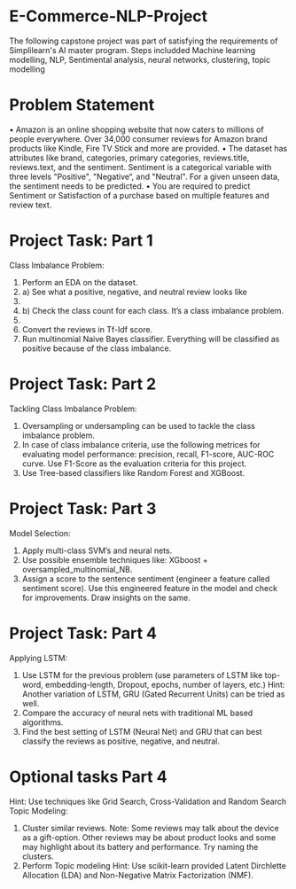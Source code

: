 # E-Commerce-NLP-Project
The following capstone project was part of satisfying the requirements of Simplilearn's AI master program. 
Steps includded Machine learning modelling, NLP, Sentimental analysis, neural networks, clustering, topic modelling

# Problem Statement
•	 Amazon is an online shopping website that now caters to millions of people everywhere. Over 34,000 consumer reviews for Amazon brand products like Kindle, Fire TV Stick and more are provided.
•	 The dataset has attributes like brand, categories, primary categories, reviews.title, reviews.text, and the sentiment. Sentiment is a categorical variable with three levels "Positive", "Negative“, and "Neutral". For a given unseen data, the sentiment needs to be predicted.
•	 You are required to predict Sentiment or Satisfaction of a purchase based on multiple features and review text.

# Project Task: Part 1
Class Imbalance Problem:
1.	Perform an EDA on the dataset.
2.	a)  See what a positive, negative, and neutral review looks like
3.	
4.	b)  Check the class count for each class. It’s a class imbalance problem.
5.	
6.	Convert the reviews in Tf-Idf score.
7.	Run multinomial Naive Bayes classifier. Everything will be classified as positive because of the class imbalance.

# Project Task: Part 2
Tackling Class Imbalance Problem:
1.	Oversampling or undersampling can be used to tackle the class imbalance problem.
2.	In case of class imbalance criteria, use the following metrices for evaluating model performance: precision, recall, F1-score, AUC-ROC curve. Use F1-Score as the evaluation criteria for this project.
3.	Use Tree-based classifiers like Random Forest and XGBoost.

# Project Task: Part 3
Model Selection:
1.	Apply multi-class SVM’s and neural nets.
2.	Use possible ensemble techniques like: XGboost + oversampled_multinomial_NB.
3.	Assign a score to the sentence sentiment (engineer a feature called sentiment score). Use this engineered feature in the model and check for improvements. Draw insights on the same.

# Project Task: Part 4
Applying LSTM:
1.	Use LSTM for the previous problem (use parameters of LSTM like top-word, embedding-length, Dropout, epochs, number of layers, etc.)
Hint: Another variation of LSTM, GRU (Gated Recurrent Units) can be tried as well.
2.	Compare the accuracy of neural nets with traditional ML based algorithms.
3.	Find the best setting of LSTM (Neural Net) and GRU that can best classify the reviews as positive, negative, and neutral.

# Optional tasks Part 4 

Hint: Use techniques like Grid Search, Cross-Validation and Random Search
Topic Modeling:
1.	Cluster similar reviews.
Note: Some reviews may talk about the device as a gift-option. Other reviews may be about product looks and some may highlight about its battery and performance. Try naming the clusters.
2.	Perform Topic modeling
Hint: Use scikit-learn provided Latent Dirchlette Allocation (LDA) and Non-Negative Matrix Factorization (NMF).

